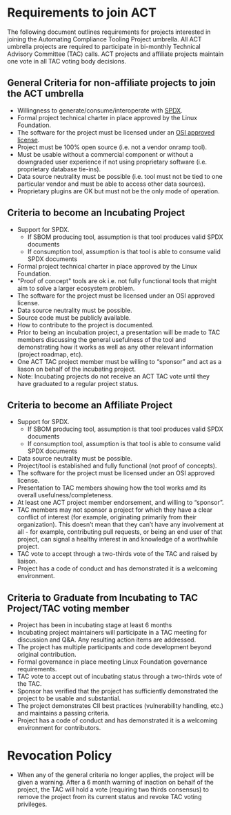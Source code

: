 # Requirements to join ACT
The following document outlines requirements for projects interested in joining the Automating Compliance Tooling Project umbrella. All ACT umbrella projects are required to participate in bi-monthly Technical Advisory Committee (TAC) calls. ACT projects and affiliate projects maintain one vote in all TAC voting body decisions.

## General Criteria for non-affiliate projects to join the ACT umbrella
* Willingness to generate/consume/interoperate with [SPDX](https://spdx.dev/).
* Formal project technical charter in place approved by the Linux Foundation. 
* The software for the project must be licensed under an [OSI approved license](https://opensource.org/licenses).
* Project must be 100% open source (i.e. not a vendor onramp tool).
* Must be usable without a commercial component or without a downgraded user experience if not using proprietary software (i.e. proprietary database tie-ins).
* Data source neutrality must be possible (i.e. tool must not be tied to one particular vendor and must be able to access other data sources).
* Proprietary plugins are OK but must not be the only mode of operation.

## Criteria to become an Incubating Project
* Support for SPDX.
    * If SBOM producing tool, assumption is that tool produces valid SPDX documents
    * If consumption tool, assumption is that tool is able to consume valid SPDX documents
* Formal project technical charter in place approved by the Linux Foundation. 
* "Proof of concept" tools  are ok i.e. not fully functional tools that might aim to solve a larger ecosystem problem.
* The software for the project must be licensed under an OSI approved license.
* Data source neutrality must be possible.
* Source code must be publicly available.
* How to contribute to the project is documented.
* Prior to being an incubation project, a presentation will be made to TAC members discussing the general usefulness of the tool and demonstrating how it works as well as any other relevant information (project roadmap, etc).
* One ACT TAC project member must be willing to “sponsor” and act as a liason on behalf of the incubating project.
* Note: Incubating projects do not receive an ACT TAC vote until they have graduated to a regular project status.

## Criteria to become an Affiliate Project
* Support for SPDX.
    * If SBOM producing tool, assumption is that tool produces valid SPDX documents
    * If consumption tool, assumption is that tool is able to consume valid SPDX documents
* Data source neutrality must be possible.
* Project/tool is established and fully functional (not proof of concepts).
* The software for the project must be licensed under an OSI approved license.
* Presentation to TAC members showing how the tool works amd its overall usefulness/completeness.
* At least one ACT project member endorsement, and willing to “sponsor”.
* TAC members may not sponsor a project for which they have a clear conflict of interest (for example, originating primarily from their organization). This doesn’t mean that they can’t have any involvement at all - for example, contributing pull requests, or being an end user of that project, can signal a healthy interest in and knowledge of a worthwhile project.
* TAC vote to accept through a two-thirds vote of the TAC and raised by liaison.
* Project has a code of conduct and has demonstrated it is a welcoming environment.

## Criteria to Graduate from Incubating to TAC Project/TAC voting member
* Project has been in incubating stage at least 6 months
* Incubating project maintainers will participate in a TAC meeting for discussion and Q&A. Any resulting action items are addressed.
* The project has multiple participants and code development beyond original contribution.
* Formal governance in place meeting Linux Foundation governance requirements.
* TAC vote to accept out of incubating status through a two-thirds vote of the TAC.
* Sponsor has verified that the project has sufficiently demonstrated the project to be usable and substantial.
* The project demonstrates CII best practices (vulnerability handling, etc.) and maintains a passing criteria.
* Project has a code of conduct and has demonstrated it is a welcoming environment for contributors.

# Revocation Policy
* When any of the general criteria no longer applies, the project will be given a warning. After a 6 month warning of inaction on behalf of the project, the TAC will hold a vote (requiring two thirds consensus) to remove the project from its current status and revoke TAC voting privileges.

